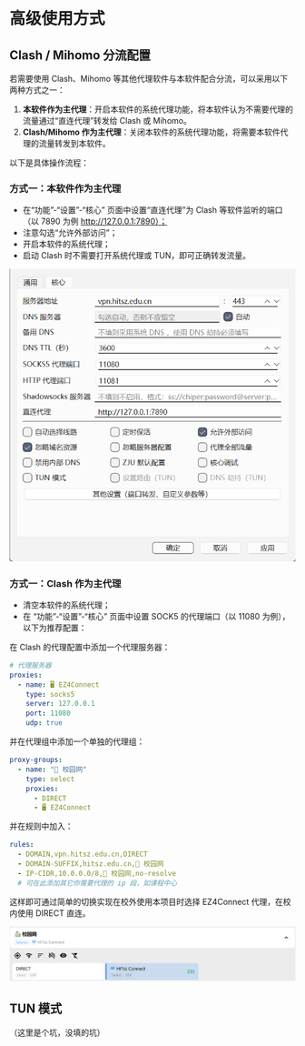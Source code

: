 # 高级使用方式

## Clash / Mihomo 分流配置

若需要使用 Clash、Mihomo 等其他代理软件与本软件配合分流，可以采用以下两种方式之一：

1. **本软件作为主代理**：开启本软件的系统代理功能，将本软件认为不需要代理的流量通过“直连代理”转发给 Clash 或 Mihomo。
2. **Clash/Mihomo 作为主代理**：关闭本软件的系统代理功能，将需要本软件代理的流量转发到本软件。

以下是具体操作流程：

### 方式一：本软件作为主代理

- 在“功能”-“设置”-“核心” 页面中设置“直连代理”为 Clash 等软件监听的端口（以 7890 为例 http://127.0.0.1:7890）；
- 注意勾选“允许外部访问”；
- 开启本软件的系统代理；
- 启动 Clash 时不需要打开系统代理或 TUN，即可正确转发流量。

<div align="center">
<img src="proxy_setting.png" width="600px">
</div>

### 方式一：Clash 作为主代理

- 清空本软件的系统代理；
- 在 “功能”-“设置”-“核心” 页面中设置 SOCK5 的代理端口（以 11080 为例），以下为推荐配置：

在 Clash 的代理配置中添加一个代理服务器：

```yaml
# 代理服务器
proxies:
  - name: 🖥 EZ4Connect
    type: socks5
    server: 127.0.0.1
    port: 11080
    udp: true
```

并在代理组中添加一个单独的代理组：

```yaml
proxy-groups:
  - name: "🏫 校园网"
    type: select
    proxies:
      - DIRECT
      - 🖥 EZ4Connect
```

并在规则中加入：

```yaml
rules:
  - DOMAIN,vpn.hitsz.edu.cn,DIRECT
  - DOMAIN-SUFFIX,hitsz.edu.cn,🏫 校园网
  - IP-CIDR,10.0.0.0/8,🏫 校园网,no-resolve
  # 可在此添加其它你需要代理的 ip 段，如课程中心
```

这样即可通过简单的切换实现在校外使用本项目时选择 EZ4Connect 代理，在校内使用 DIRECT 直连。

<div align="center">
<img src="proxy_group.png" width="600px">
</div>

## TUN 模式

（这里是个坑，没填的坑）
